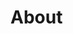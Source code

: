 <!doctype html>
<html lang="ja">
<head>
  <meta charset="UTF-8">
  <meta name="viewport" content="width=…">
  <title>About</title>
</head>
<body>

# About

</body>
</html>
